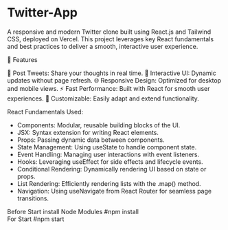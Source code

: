 # Twitter-App

A responsive and modern Twitter clone built using React.js and Tailwind CSS, deployed on Vercel. This project leverages key React fundamentals and best practices to deliver a smooth, interactive user experience.

📌 Features

📝 Post Tweets: Share your thoughts in real time.
💬 Interactive UI: Dynamic updates without page refresh.
🌐 Responsive Design: Optimized for desktop and mobile views.
⚡ Fast Performance: Built with React for smooth user experiences.
🎨 Customizable: Easily adapt and extend functionality.

 React Fundamentals Used:


- Components: Modular, reusable building blocks of the UI.  
- JSX: Syntax extension for writing React elements.  
- Props: Passing dynamic data between components.  
- State Management: Using useState to handle component state.  
- Event Handling: Managing user interactions with event listeners.  
- Hooks: Leveraging useEffect for side effects and lifecycle events.  
- Conditional Rendering: Dynamically rendering UI based on state or props.  
- List Rendering: Efficiently rendering lists with the .map() method.  
- Navigation: Using useNavigate from React Router for seamless page transitions.  


Before Start 
install Node Modules
#npm install  
For Start
#npm start
